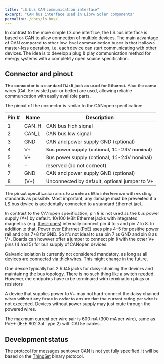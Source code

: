 ```yaml
---
title: "LS.bus CAN communication interface"
excerpt: "CAN bus interface used in Libre Solar components"
permalink: /docs/ls_bus/
---
```


In contrast to the more simple LS.one interface, the LS.bus interface is based on CAN to allow connection of multiple devices. The main advantage of CAN compared to other low-level communication buses is that it allows master-less operation, i.e. each device can start communicating with other devices. The idea is to develop a plug & play communication method for energy systems with a completely open source specification.

## Connector and pinout

The connector is a standard RJ45 jack as used for Ethernet. Also the same wires (Cat. 5e twisted pair or better) are used, allowing reliable communication with easily available parts.

The pinout of the connector is similar to the CANopen specification:

| Pin # | Name  | Description |
|-------|-------|-------------|
| 1     | CAN_H | CAN bus high signal |
| 2     | CAN_L | CAN bus low signal |
| 3     | GND   | CAN and power supply GND (optional) |
| 4     | V+    | Bus power supply (optional, 12-24V nominal) |
| 5     | V+    | Bus power supply (optional, 12-24V nominal) |
| 6     | -     | reserved (do not connect) |
| 7     | GND   | CAN and power supply GND (optional) |
| 8     | (V+)  | Unconnected by default, optional jumper to V+ |

The pinout specification aims to create as little interference with existing standards as possible. Most important, any damage must be prevented if a LS.bus device is accidentally connected to a standard Ethernet jack.

In contrast to the CANopen specification, pin 8 is not used as the bus power supply (V+) by default. 10/100 MBit Ethernet jacks with integrated magnetics (e.g. [these ones](https://katalog.we-online.de/pbs/download/Tutorials_Connecting+LAN+Transformers_EN+%28rev1%29.pdf)) internally connect pin 4 to 5 and pin 7 to 8. In addition to that, Power over Ethernet (PoE) uses pins 4+5 for positive power rail and pins 7+8 for GND. So it's not ideal to use pin 7 as GND and pin 8 as V+. Boards can however offer a jumper to connect pin 8 with the other V+ pins (4 and 5) for bus supply of CANopen devices.

Galvanic isolation is currently not considered mandatory, as long as all devices are connected via thick wires. This might change in the future.

One device typically has 2 RJ45 jacks for daisy-chaining the devices and maintaining the bus topology. There is no such thing like a switch needed. However, the endpoints have to be terminated with termination plugs or resistors.

A device that supplies power to V+ may not hard-connect the daisy-chained wires without any fuses in order to ensure that the current rating per wire is not exceeded. Devices without power supply may just route through the powered wires.

The maximum current per wire pair is 600 mA (300 mA per wire), same as PoE+ (IEEE 802.3at Type 2) with CAT5e cables.

## Development status

The protocol for messages sent over CAN is not yet fully specified. It will be based on the [ThingSet](https://thingset.github.io/) binary protocol.
